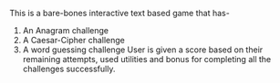 This is a bare-bones interactive text based game that has-
  1) An Anagram challenge
  2) A Caesar-Cipher challenge
  3) A word guessing challenge
User is given a score based on their remaining attempts, used utilities and bonus for completing all the challenges successfully.
